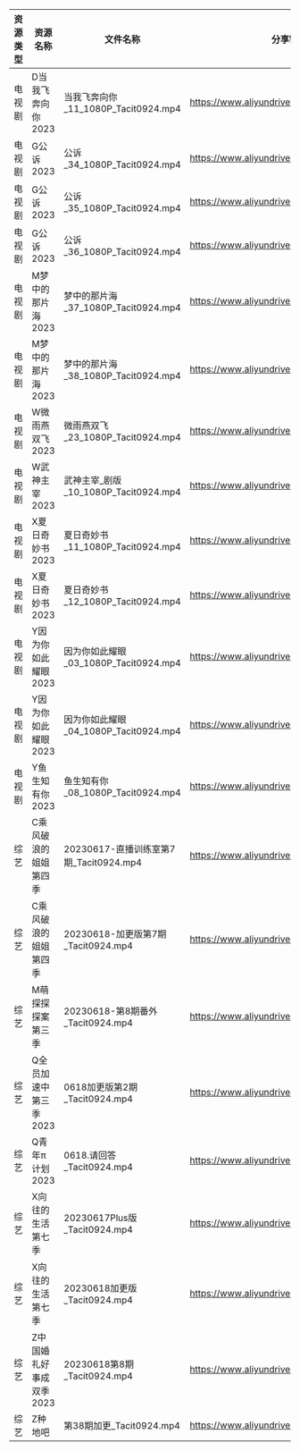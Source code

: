 | 资源类型 | 资源名称           | 文件名称                            | 分享链接                                      | 更新时间       |
| ---- | -------------- | ------------------------------- | ----------------------------------------- | ---------- |
| 电视剧  | D当我飞奔向你2023    | 当我飞奔向你_11_1080P_Tacit0924.mp4   | https://www.aliyundrive.com/s/YhMD33vkgca | 2023-06-19 |
| 电视剧  | G公诉2023        | 公诉_34_1080P_Tacit0924.mp4       | https://www.aliyundrive.com/s/SKq7GkiMEWX | 2023-06-19 |
| 电视剧  | G公诉2023        | 公诉_35_1080P_Tacit0924.mp4       | https://www.aliyundrive.com/s/SKq7GkiMEWX | 2023-06-19 |
| 电视剧  | G公诉2023        | 公诉_36_1080P_Tacit0924.mp4       | https://www.aliyundrive.com/s/SKq7GkiMEWX | 2023-06-19 |
| 电视剧  | M梦中的那片海2023    | 梦中的那片海_37_1080P_Tacit0924.mp4   | https://www.aliyundrive.com/s/FuXhJiJpMjf | 2023-06-19 |
| 电视剧  | M梦中的那片海2023    | 梦中的那片海_38_1080P_Tacit0924.mp4   | https://www.aliyundrive.com/s/FuXhJiJpMjf | 2023-06-19 |
| 电视剧  | W微雨燕双飞2023     | 微雨燕双飞_23_1080P_Tacit0924.mp4    | https://www.aliyundrive.com/s/Uvq8Q8wJXgg | 2023-06-19 |
| 电视剧  | W武神主宰2023      | 武神主宰_剧版_10_1080P_Tacit0924.mp4  | https://www.aliyundrive.com/s/ob4cvT33feM | 2023-06-19 |
| 电视剧  | X夏日奇妙书2023     | 夏日奇妙书_11_1080P_Tacit0924.mp4    | https://www.aliyundrive.com/s/x7rCFpAvm6R | 2023-06-19 |
| 电视剧  | X夏日奇妙书2023     | 夏日奇妙书_12_1080P_Tacit0924.mp4    | https://www.aliyundrive.com/s/x7rCFpAvm6R | 2023-06-19 |
| 电视剧  | Y因为你如此耀眼2023   | 因为你如此耀眼_03_1080P_Tacit0924.mp4  | https://www.aliyundrive.com/s/WLdrmG3sqtA | 2023-06-19 |
| 电视剧  | Y因为你如此耀眼2023   | 因为你如此耀眼_04_1080P_Tacit0924.mp4  | https://www.aliyundrive.com/s/WLdrmG3sqtA | 2023-06-19 |
| 电视剧  | Y鱼生知有你2023     | 鱼生知有你_08_1080P_Tacit0924.mp4    | https://www.aliyundrive.com/s/PtcvTV9b9k4 | 2023-06-19 |
| 综艺   | C乘风破浪的姐姐第四季    | 20230617-直播训练室第7期_Tacit0924.mp4 | https://www.aliyundrive.com/s/PtzrForHMqQ | 2023-06-19 |
| 综艺   | C乘风破浪的姐姐第四季    | 20230618-加更版第7期_Tacit0924.mp4   | https://www.aliyundrive.com/s/PtzrForHMqQ | 2023-06-19 |
| 综艺   | M萌探探探案第三季      | 20230618-第8期番外_Tacit0924.mp4    | https://www.aliyundrive.com/s/S7KWk25DgnD | 2023-06-19 |
| 综艺   | Q全员加速中第三季2023  | 0618加更版第2期_Tacit0924.mp4        | https://www.aliyundrive.com/s/rnxNhpiZpVu | 2023-06-19 |
| 综艺   | Q青年π计划2023     | 0618.请回答_Tacit0924.mp4          | https://www.aliyundrive.com/s/PReFQ8C6eAn | 2023-06-19 |
| 综艺   | X向往的生活第七季      | 20230617Plus版_Tacit0924.mp4     | https://www.aliyundrive.com/s/82ytPLytcAd | 2023-06-19 |
| 综艺   | X向往的生活第七季      | 20230618加更版_Tacit0924.mp4       | https://www.aliyundrive.com/s/82ytPLytcAd | 2023-06-19 |
| 综艺   | Z中国婚礼好事成双季2023 | 20230618第8期_Tacit0924.mp4       | https://www.aliyundrive.com/s/HFDgXvrSAWT | 2023-06-19 |
| 综艺   | Z种地吧           | 第38期加更_Tacit0924.mp4            | https://www.aliyundrive.com/s/X646VT8wnFZ | 2023-06-19 |
